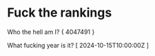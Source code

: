 # Fuck the rankings

Who the hell am I?
{ 4047491 }

What fucking year is it?
[ 2024-10-15T10:00:00Z ]
